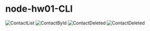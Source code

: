 # node-hw01-CLI
![ContactList](https://user-images.githubusercontent.com/62618523/117161596-b5cc5b80-adca-11eb-8893-0dcfaaf054c9.png)
![ContactById](https://user-images.githubusercontent.com/62618523/117161813-e8765400-adca-11eb-938c-cf3401f27279.png)
![ContactDeleted](https://user-images.githubusercontent.com/62618523/117161925-00e66e80-adcb-11eb-8aad-7d87cd119de1.png)
![ContactDeleted](https://user-images.githubusercontent.com/62618523/117161959-093ea980-adcb-11eb-8fb8-91de3a5043bb.png)

